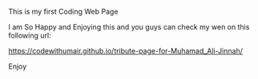 This is my first Coding Web Page

I am So Happy and Enjoying this and you guys can check my wen on this following url:

https://codewithumair.github.io/tribute-page-for-Muhamad_Ali-Jinnah/

Enjoy